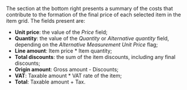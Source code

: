The section at the bottom right presents a summary of the costs that contribute to the formation of the final price of each selected item in the item grid. The fields present are: 

- **Unit price**: the value of the *Price* field; 
- **Quantity**: the value of the *Quantity* or *Alternative quantity* field, depending on the *Alternative Measurement Unit Price* flag;
- **Line amount**: Item price * Item quantity; 
- **Total discounts**: the sum of the item discounts, including any final discounts;
- **Origin amount**: Gross amount - Discounts;
- **VAT**: Taxable amount * VAT rate of the item; 
- **Total**: Taxable amount + Tax.